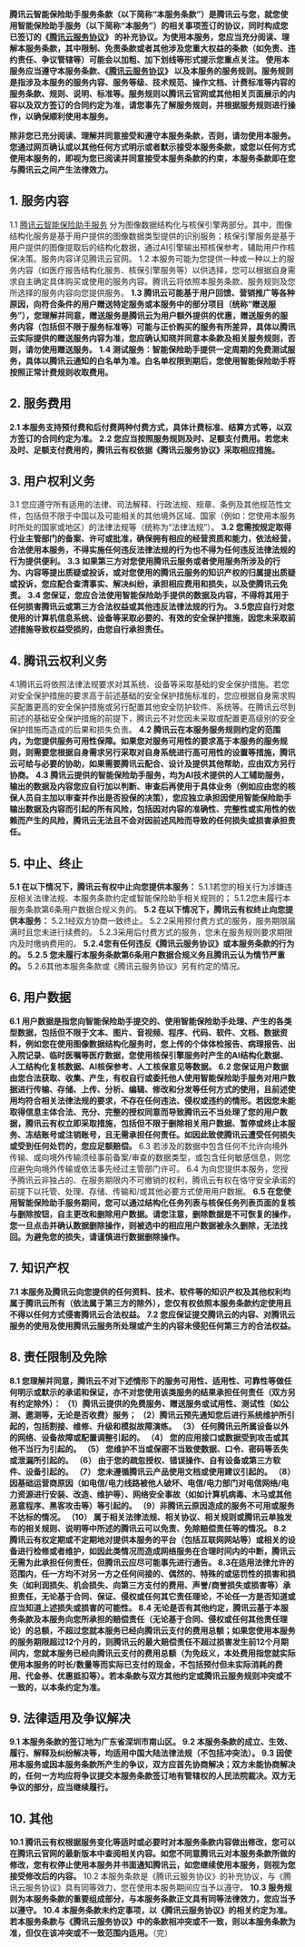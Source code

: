 

**腾讯云智能保险助手服务条款（以下简称“本服务条款”）是腾讯云与您，就您使用智能保险助手服务（以下简称“本服务”）的相关事项签订的协议，同时构成您已签订的《[腾讯云服务协议](https://cloud.tencent.com/document/product/301/1967)》 的补充协议。为使用本服务，您应当充分阅读、理解本服务条款，其中限制、免责条款或者其他涉及您重大权益的条款（如免责、违约责任、争议管辖等）可能会以加粗、加下划线等形式提示您重点关注。
使用本服务应当遵守本服务条款、《[腾讯云服务协议](https://cloud.tencent.com/document/product/301/1967)》 以及本服务的服务规则。服务规则是指涉及本服务的服务内容、服务等级、技术规范、操作文档、计费标准等内容的服务条款、规则、说明、标准等。服务规则以腾讯云官网或其他相关页面展示的内容以及双方签订的合同约定为准，请您事先了解服务规则，并根据服务规则进行操作，以确保顺利使用本服务。**

**除非您已充分阅读、理解并同意接受和遵守本服务条款，否则，请勿使用本服务。您通过网页确认或以其他任何方式明示或者默示接受本服务条款，或您以任何方式使用本服务的，即视为您已阅读并同意接受本服务条款的约束，本服务条款即在您与腾讯云之间产生法律效力。**

## 1. 服务内容
1.1 [腾讯云智能保险助手服务](https://cloud.tencent.com/product/cii) 分为图像数据结构化与核保引擎两部分。其中，图像结构化服务是基于用户提供的图像数据类型提供的识别服务；核保引擎服务是基于用户提供的图像提取后的结构化数据，通过AI引擎输出预核保参考，辅助用户作核保决策。服务内容详见腾讯云官网。
1.2 本服务可能为您提供一种或一种以上的服务内容（如医疗报告结构化服务、核保引擎服务等）以供选择，您可以根据自身需求自主确定具体购买或使用的服务内容。腾讯云将依照本服务条款、服务规则及您所选择的服务内容向您提供服务。
**1.3 腾讯云可能基于用户回馈、营销推广等各种原因，向符合条件的用户赠送特定服务或本服务中的部分项目（统称“赠送服务”），您理解并同意，赠送服务是腾讯云为用户额外提供的优惠，赠送服务的服务内容（包括但不限于服务标准等）可能与正价购买的服务有所差异，具体以腾讯云实际提供的赠送服务内容为准，您应确认知晓并同意本条款及相关服务规则，否则，请勿使用赠送服务。**
**1.4 测试服务：智能保险助手提供一定周期的免费测试服务，具体以腾讯云通知的白名单为准。白名单权限到期后，您使用智能保险助手将按照正常计费规则收取费用。**

## 2. 服务费用
**2.1 本服务支持预付费和后付费两种付费方式，具体计费标准、结算方式等，以双方签订的合同约定为准。**
**2.2 您应当按照服务规则及时、足额支付费用。若您未及时、足额支付费用的，腾讯云有权依据《腾讯云服务协议》采取相应措施。**

## 3. 用户权利义务
3.1 您应遵守所有适用的法律、司法解释、行政法规、规章、条例及其他规范性文件，包括但不限于中国以及可能相关的其他境外区域、国家（例如：您使用本服务时所处的国家或地区）的法律法规等（统称为“法律法规”）。
**3.2 您需按规定取得行业主管部门的备案、许可或批准，确保拥有相应的经营资质和能力，依法经营，合法使用本服务，不得实施任何违反法律法规的行为也不得为任何违反法律法规的行为提供便利。**
**3.3 如果第三方对您使用腾讯云服务或者使用服务所涉及的行为、内容等提出质疑或投诉，或对您使用的腾讯云服务的知识产权的归属提出质疑或投诉，您应配合查清事实、解决纠纷，承担相应费用和损失，以及使腾讯云免责。**
**3.4 您保证，您应合法使用智能保险助手提供的数据及内容，不得将其用于任何损害腾讯云或第三方合法权益或其他违反法律法规的行为。**
**3.5您应自行对您使用的计算机信息系统、设备等采取必要的、有效的安全保护措施，因您未采取前述措施导致权益受损的，由您自行承担责任。**

## 4. 腾讯云权利义务
4.1腾讯云将依照法律法规要求对其系统、设备等采取基础的安全保护措施。若您对安全保护措施的要求高于前述基础的安全保护措施标准的，您应根据自身需求购买配置更高的安全保护措施或另行配置其他安全防护软件、系统等。在腾讯云尽到前述的基础安全保护措施的前提下，腾讯云不对您因未采取或配置更高级别的安全保护措施而造成的后果和损失负责。
**4.2 腾讯云在本服务服务规则约定的范围内，为您提供服务可用性保障。如果您对服务可用性的要求高于本服务的服务规则，则需要您根据自身需求另行采取对自身系统进行高可用性的设置等措施，腾讯云可给与必要的协助，如果需要腾讯云配合、设计及提供其他帮助，应由双方另行协商。**
**4.3 腾讯云提供的智能保险助手服务，均为AI技术提供的人工辅助服务，输出的数据及内容您应自行加以判断、审查后再使用于具体业务（例如应由您的核保人员自主加以审查并作出是否投保的决策），您应独立承担因使用智能保险助手输出数据及内容而引起的所有风险，包括因对内容的准确性、完整性或实用性的依赖而产生的风险，腾讯云无法且不会对因前述风险而导致的任何损失或损害承担责任。**

## 5. 中止、终止
**5.1 在以下情况下，腾讯云有权中止向您提供本服务：**
5.1.1若您的相关行为涉嫌违反相关法律法规、本服务条款约定或智能保险助手相关规则的；
5.1.2您未履行本服务条款第6条用户数据合规义务的。
**5.2 在以下情况下，腾讯云有权终止向您提供本服务：**
5.2.1经双方协商一致终止。
5.2.2采用预付费方式的服务，服务期限届满时且您未进行续费的。
5.2.3采用后付费方式的服务，您未在服务规则要求期限内及时缴纳费用的。
**5.2.4您有任何违反《腾讯云服务协议》或本服务条款的行为的。**
**5.2.5 您未履行本服务条款第6条用户数据合规义务且腾讯云认为情节严重的。**
5.2.6其他本服务条款或《腾讯云服务协议》另有约定的情况。

## 6. 用户数据
**6.1 用户数据是指您向智能保险助手提交的、使用智能保险助手处理、产生的各类型数据，包括但不限于文本、图片、音视频、程序、代码、软件、文档、数据资料，例如您在使用图像数据结构化服务时，您上传的个体体检报告、病理报告、出入院记录、临时医嘱等医疗数据，您使用核保引擎服务时产生的AI结构化数据、人工结构化复核数据、AI核保参考、人工核保意见等数据。**
**6.2 您保证用户数据由您合法获取、收集、产生，有权自行或委托他人使用智能保险助手服务对用户数据进行传输、存储、上传、分析、编辑、修改和分发等任何方式的使用，且前述使用均符合相关法律法规的要求，不存在任何违法、侵权或违约的情形。若因您未能取得信息主体合法、充分、完整的授权同意而导致腾讯云不当处理了您的用户数据，腾讯云有权立即采取措施，包括但不限于删除相关用户数据、暂停或终止本服务、冻结账号或注销账号，且无需承担任何责任。如因此致使腾讯云遭受任何损失或受到任何处罚的，您应足额赔偿。**
6.3 若涉及的数据中包含任何不允许向境外传输、或向境外传输须经事前备案/审查的数据类型，或包含任何敏感信息，则您应避免向境外传输或依法事先经过主管部门许可。
6.4 为向您提供本服务，您授予腾讯云非独占的、在服务期限内不可撤销的权利，腾讯云有权在恪守安全承诺的前提下以托管、处理、存储、传输和/或其他必要方式使用用户数据。
**6.5 在您使用智能保险助手服务期间，您可以通过结构化任务列表与核保任务列表页面的复核与删除按钮，自主更改和删除用户数据。请您注意，删除数据是不可恢复的操作，您一旦点击并确认数据删除操作，则被选中的相应用户数据被永久删除，无法找回。为避免您的损失，请谨慎进行数据删除操作。**

## 7. 知识产权
**7.1 本服务及腾讯云向您提供的任何资料、技术、软件等的知识产权及其他权利均属于腾讯云所有（依法属于第三方的除外），您仅有权依照本服务条款约定使用且不得以任何方式侵害腾讯云合法权益。**
**7.2 您应保证提交腾讯云的内容、对腾讯云服务的使用及使用腾讯云服务所处理或产生的内容未侵犯任何第三方的合法权益。**

## 8. 责任限制及免除
**8.1 您理解并同意，腾讯云不对下述情形下的服务可用性、适用性、可靠性等做任何明示或默示的承诺和保证，亦不对您使用该类服务的结果承担任何责任（双方另有约定除外）：
（1）腾讯云提供的免费服务、赠送服务或试用性、测试性（如公测、邀测等，无论是否收费）服务；
（2）腾讯云预先通知您后进行系统维护所引起的，包括割接、维修、升级和模拟故障演练。
（3） 任何腾讯云所属设备以外的网络、设备故障或配置调整引起的。
（4） 您的应用接口或数据受到攻击或其他不当行为引起的。
（5） 您维护不当或保密不当致使数据、口令、密码等丢失或泄漏所引起的。
（6） 由于您的疏忽授权、错误操作、自有设备或第三方软件、设备引起的。
（7） 您未遵循腾讯云产品使用文档或使用建议引起的。
（8） 因基础运营商原因（如电信/电力线路被他人破坏、电信/电力部门对电信网络/电力资源进行安装、改造、维护等）、网络安全事故（如如计算机病毒、木马或其他恶意程序、黑客攻击等）等引起的。
（9）非腾讯云原因造成的服务不可用或服务不达标的情况。
（10） 属于相关法律法规、相关协议、相关规则或腾讯云单独发布的相关规则、说明等中所述的腾讯云可以免责、免除赔偿责任等的情况。
8.2 腾讯云有权定期或不定期地对提供本服务的平台（包括互联网网站等）或相关的设备进行检修或者维护，如因此类情况而造成网络服务在合理时间内的中断，腾讯云无需为此承担任何责任，但腾讯云应尽可能事先进行通告。
8.3在适用法律允许的范围内，任一方均不对另一方之任何间接的、偶然的、特殊的或惩罚性的损害和损失（如利润损失、机会损失、向第三方支付的费用、声誉/商誉损失或损害等）承担责任，无论基于合同、保证、侵权或任何其它责任理论，不论任一方是否知道或应当知道上述损失或损害的可能性。
8.4 无论是否有其他约定，腾讯云基于本服务条款及本服务向您所承担的赔偿责任（无论基于合同、侵权或任何其他责任理论）的总额，不超过您就本服务已经向腾讯云支付的费用总额；如果您使用本服务的服务期限超过12个月的，则腾讯云的最大赔偿责任不超过损害发生前12个月期间内，您就本服务已经向腾讯云支付的费用总额（为免歧义，本处费用指您就实际使用本服务的时长/数量等而实际已支付的现金，不包括预付但未实际消耗的费用、代金券、优惠抵扣等）。若本条款与双方其他约定或腾讯云服务规则冲突或不一致的，以本条约定为准。**

## 9. 法律适用及争议解决
**9.1 本服务条款的签订地为广东省深圳市南山区。
9.2 本服务条款的成立、生效、履行、解释及纠纷解决等，均适用中国大陆法律法规（不包括冲突法）。
9.3 因使用本服务或因本服务条款所产生的争议，双方应首先协商解决；双方未能协商解决的，任何一方均应将争议提交本服务条款签订地有管辖权的人民法院裁决。双方无争议的部分，应当继续履行。**

## 10. 其他
**10.1 腾讯云有权根据服务变化等适时或必要时对本服务条款内容做出修改，您可以在腾讯云官网的最新版本中查阅相关内容。如您不同意腾讯云对本服务条款所做的修改，您有权停止使用本服务并书面通知腾讯云，如您继续使用本服务，则视为您接受修改后的内容。**
10.2 本服务条款是《腾讯云服务协议》的补充协议，与《腾讯云服务协议》具有同等效力，您在使用本服务期间应当予以遵守。
**10.3 服务规则为本服务条款的重要组成部分，与本服务条款正文具有同等法律效力，您应当予以遵守。
10.4 本服务条款未约定事项，以《腾讯云服务协议》的相关约定为准。若本服务条款与《腾讯云服务协议》中的条款相冲突或不一致，则以本服务条款为准，但仅在该冲突或不一致范围内适用。**（完）



